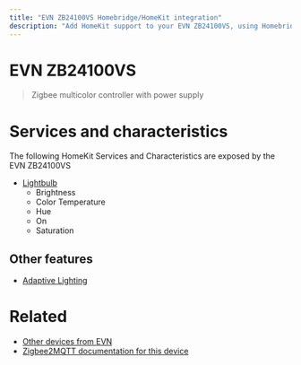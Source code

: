 ```yaml
---
title: "EVN ZB24100VS Homebridge/HomeKit integration"
description: "Add HomeKit support to your EVN ZB24100VS, using Homebridge, Zigbee2MQTT and homebridge-z2m."
---
```

<!---
This file has been GENERATED using src/docgen/docgen.ts
DO NOT EDIT THIS FILE MANUALLY!
-->
# EVN ZB24100VS
> Zigbee multicolor controller with power supply


# Services and characteristics
The following HomeKit Services and Characteristics are exposed by
the EVN ZB24100VS

* [Lightbulb](../../light.md)
  * Brightness
  * Color Temperature
  * Hue
  * On
  * Saturation

## Other features
* [Adaptive Lighting](../../light.md)

# Related
* [Other devices from EVN](../index.md#evn)
* [Zigbee2MQTT documentation for this device](https://www.zigbee2mqtt.io/devices/ZB24100VS.html)